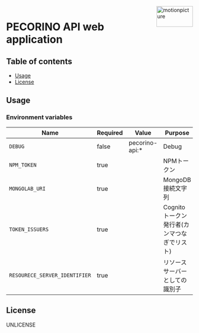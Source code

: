 <img src="https://motionpicture.jp/images/common/logo_01.svg" alt="motionpicture" title="motionpicture" align="right" height="56" width="98"/>

# PECORINO API web application

## Table of contents

* [Usage](#usage)
* [License](#license)

## Usage

### Environment variables

| Name                          | Required | Value          | Purpose                    |
|-------------------------------|----------|----------------|----------------------------|
| `DEBUG`                       | false    | pecorino-api:* | Debug                      |
| `NPM_TOKEN`                   | true     |                | NPMトークン                    |
| `MONGOLAB_URI`                | true     |                | MongoDB接続文字列               |
| `TOKEN_ISSUERS`               | true     |                | Cognitoトークン発行者(カンマつなぎでリスト) |
| `RESOURECE_SERVER_IDENTIFIER` | true     |                | リソースサーバーとしての識別子            |

## License

UNLICENSE
